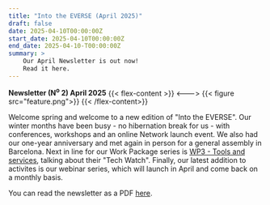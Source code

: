 ```yaml
---
title: "Into the EVERSE (April 2025)"
draft: false
date: 2025-04-10T00:00:00Z
start_date: 2025-04-10T00:00:00Z
end_date: 2025-04-10-T00:00:00Z
summary: >
    Our April Newsletter is out now!
    Read it here.
---
```


**Newsletter (N<sup>o</sup> 2) April 2025**
{{< flex-content >}}
<--->
{{< figure src="feature.png">}}
{{< /flex-content>}}

Welcome spring and welcome to a new edition of "Into the EVERSE". Our winter months have been busy - no hibernation break for us - with conferences, workshops and an online Network launch event. We also had our one-year anniversary and met again in person for a general assembly in Barcelona. Next in line for our Work Package series is [WP3 - Tools and services](/workpackages/03_tools_and_services/), talking about their "Tech Watch". Finally, our latest addition to activites is our webinar series, which will launch in April and come back on a monthly basis.

You can read the newsletter as a PDF [here](Newsletter-2025-04.pdf).